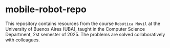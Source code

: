 # mobile-robot-repo

This repository contains resources from the course `Robótica Móvil` at the University of Buenos Aires (UBA), taught in the Computer Science Department, 2st semester of 2025. The problems are solved collaboratively with colleagues.
